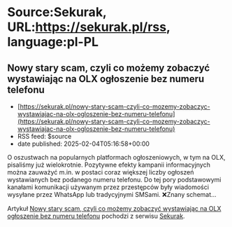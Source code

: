 # Source:Sekurak, URL:https://sekurak.pl/rss, language:pl-PL

## Nowy stary scam, czyli co możemy zobaczyć wystawiając na OLX ogłoszenie bez numeru telefonu
 - [https://sekurak.pl/nowy-stary-scam-czyli-co-mozemy-zobaczyc-wystawiajac-na-olx-ogloszenie-bez-numeru-telefonu](https://sekurak.pl/nowy-stary-scam-czyli-co-mozemy-zobaczyc-wystawiajac-na-olx-ogloszenie-bez-numeru-telefonu)
 - RSS feed: $source
 - date published: 2025-02-04T05:16:58+00:00

<p>O oszustwach na popularnych platformach ogłoszeniowych, w tym na OLX, pisaliśmy już wielokrotnie. Pozytywne efekty kampanii informacyjnych można zauważyć m.in. w postaci coraz większej liczby ogłoszeń wystawianych bez podanego numeru telefonu. Do tej pory podstawowymi kanałami komunikacji używanym przez przestępców były wiadomości wysyłane przez WhatsApp lub tradycyjnymi SMSami. ❌Znany schemat...</p>
<p>Artykuł <a rel="nofollow" href="https://sekurak.pl/nowy-stary-scam-czyli-co-mozemy-zobaczyc-wystawiajac-na-olx-ogloszenie-bez-numeru-telefonu/">Nowy stary scam, czyli co możemy zobaczyć wystawiając na OLX ogłoszenie bez numeru telefonu</a> pochodzi z serwisu <a rel="nofollow" href="https://sekurak.pl">Sekurak</a>.</p>


